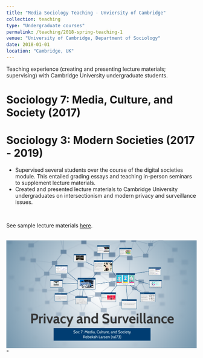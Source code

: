 ```yaml
---
title: "Media Sociology Teaching - Unviersity of Cambridge"
collection: teaching
type: "Undergraduate courses"
permalink: /teaching/2018-spring-teaching-1
venue: "University of Cambridge, Department of Sociology"
date: 2018-01-01
location: "Cambridge, UK"
---
```


Teaching experience (creating and presenting lecture materials; supervising) with Cambridge University undergraduate students.

Sociology 7: Media, Culture, and Society (2017)
======




Sociology 3: Modern Societies (2017 - 2019)
======

* Supervised several students over the course of the digital societies module. This entailed grading essays and teaching in-person seminars to supplement lecture materials.
* Created and presented lecture materials to Cambridge University undergraduates on intersectionism and modern privacy and surveillance issues.
<br/>

See sample lecture materials [here](https://prezi.com/fq1zy3gjdwol/?token=2b7a04e3be31a084e075a3a6e925695f2b285de8fff456e3ed1f9a210ad4215b).

<br/><img src='/images/privacy-lecture-slide.png'>"